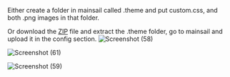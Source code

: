 Either create a folder in mainsail called .theme and put custom.css, and both .png images in that folder. 

Or download the [ZIP](https://github.com/allanwrench28/Decepticon-mainsail-theme/blob/main/config.zip) file and extract the .theme folder, go to mainsail and upload it in the config section.
![Screenshot (58)](https://github.com/allanwrench28/Decepticon-mainsail-theme/assets/145695475/06c2cdc0-45e0-4dc0-829c-b3c27f301c53)

![Screenshot (61)](https://github.com/allanwrench28/Decepticon-mainsail-theme/assets/145695475/7f7dcc1d-6852-4a2a-8ea6-17d137a5f75a)

![Screenshot (59)](https://github.com/allanwrench28/Decepticon-mainsail-theme/assets/145695475/15b77983-e7bb-435e-844a-e5357a33bb96)
